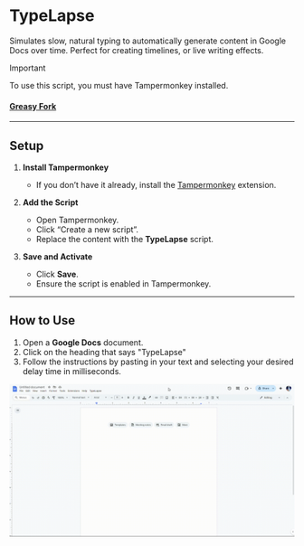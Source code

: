 # **TypeLapse**  
Simulates slow, natural typing to automatically generate content in Google Docs over time. Perfect for creating timelines, or live writing effects.

> [!IMPORTANT]
> To use this script, you must have Tampermonkey installed.

#### [Greasy Fork](https://greasyfork.org/en/scripts/521151-typelapse)

---

## **Setup**  

1. **Install Tampermonkey**  
   - If you don’t have it already, install the [Tampermonkey](https://www.tampermonkey.net/) extension.

2. **Add the Script**  
   - Open Tampermonkey.  
   - Click “Create a new script”.  
   - Replace the content with the **TypeLapse** script.

3. **Save and Activate**  
   - Click **Save**.  
   - Ensure the script is enabled in Tampermonkey.

---

## **How to Use**  

1. Open a **Google Docs** document.  
2. Click on the heading that says "TypeLapse"
3. Follow the instructions by pasting in your text and selecting your desired delay time in milliseconds.

![typesim](assets/example.gif)